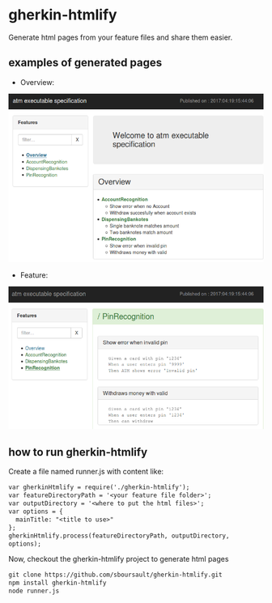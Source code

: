 # gherkin-htmlify

Generate html pages from your feature files and share them easier.

## examples of generated pages

- Overview:

![Alt Text](./doc/atm-doc-overview.png)

- Feature:

![Alt Text](./doc/atm-doc-pinRecognition.png)

## how to run gherkin-htmlify

  Create a file named runner.js with content like:

    var gherkinHtmlify = require('./gherkin-htmlify');
    var featureDirectoryPath = '<your feature file folder>';
    var outputDirectory = '<where to put the html files>';
    var options = {
      mainTitle: "<title to use>"
    };                                                                     
    gherkinHtmlify.process(featureDirectoryPath, outputDirectory, options);
  
  Now, checkout the gherkin-htmlify project to generate html pages
  
    git clone https://github.com/sboursault/gherkin-htmlify.git
    npm install gherkin-htmlify
    node runner.js

   

    
   